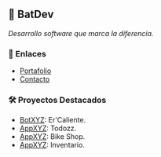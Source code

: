 ## 🦇 BatDev 
*Desarrollo software que marca la diferencia.*

### 🔗 Enlaces
- [Portafolio](https://batdev.github.io)
- [Contacto](mailto:blizzsoftword@gmail.com)

### 🛠 Proyectos Destacados
- [BotXYZ](https://github.com/BatDev/botxyz): Er'Caliente.
- [AppXYZ](https://github.com/BatDev/appxyz): Todozz.
- [AppXYZ](https://github.com/BatDev/appxyz): Bike Shop.
- [AppXYZ](https://github.com/BatDev/appxyz): Inventario.
